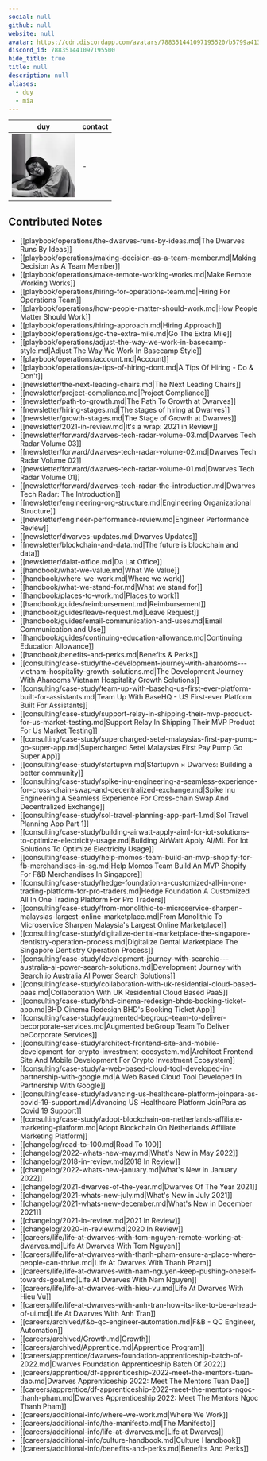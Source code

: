 ```yaml
---
social: null
github: null
website: null
avatar: https://cdn.discordapp.com/avatars/788351441097195520/b5799a413a532ba4fbdcc53fcca65693
discord_id: 788351441097195500
hide_title: true
title: null
description: null
aliases: 
  - duy
  - mia
---
```

<div class="profile"/>

| duy                                                                                                        | contact |
| ---------------------------------------------------------------------------------------------------------- | ------- |
| ![](assets/duy_b5799a413a532ba4fbdcc53fcca65693.webp) | \-      |

## Contributed Notes

- [[playbook/operations/the-dwarves-runs-by-ideas.md|The Dwarves Runs By Ideas]]
- [[playbook/operations/making-decision-as-a-team-member.md|Making Decision As A Team Member]]
- [[playbook/operations/make-remote-working-works.md|Make Remote Working Works]]
- [[playbook/operations/hiring-for-operations-team.md|Hiring For Operations Team]]
- [[playbook/operations/how-people-matter-should-work.md|How People Matter Should Work]]
- [[playbook/operations/hiring-approach.md|Hiring Approach]]
- [[playbook/operations/go-the-extra-mile.md|Go The Extra Mile]]
- [[playbook/operations/adjust-the-way-we-work-in-basecamp-style.md|Adjust The Way We Work In Basecamp Style]]
- [[playbook/operations/account.md|Account]]
- [[playbook/operations/a-tips-of-hiring-dont.md|A Tips Of Hiring - Do & Don't]]
- [[newsletter/the-next-leading-chairs.md|The Next Leading Chairs]]
- [[newsletter/project-compliance.md|Project Compliance]]
- [[newsletter/path-to-growth.md|The Path To Growth at Dwarves]]
- [[newsletter/hiring-stages.md|The stages of hiring at Dwarves]]
- [[newsletter/growth-stages.md|The Stage of Growth at Dwarves]]
- [[newsletter/2021-in-review.md|It's a wrap: 2021 in Review]]
- [[newsletter/forward/dwarves-tech-radar-volume-03.md|Dwarves Tech Radar Volume 03]]
- [[newsletter/forward/dwarves-tech-radar-volume-02.md|Dwarves Tech Radar Volume 02]]
- [[newsletter/forward/dwarves-tech-radar-volume-01.md|Dwarves Tech Radar Volume 01]]
- [[newsletter/forward/dwarves-tech-radar-the-introduction.md|Dwarves Tech Radar: The Introduction]]
- [[newsletter/engineering-org-structure.md|Engineering Organizational Structure]]
- [[newsletter/engineer-performance-review.md|Engineer Performance Review]]
- [[newsletter/dwarves-updates.md|Dwarves Updates]]
- [[newsletter/blockchain-and-data.md|The future is blockchain and data]]
- [[newsletter/dalat-office.md|Da Lat Office]]
- [[handbook/what-we-value.md|What We Value]]
- [[handbook/where-we-work.md|Where we work]]
- [[handbook/what-we-stand-for.md|What we stand for]]
- [[handbook/places-to-work.md|Places to work]]
- [[handbook/guides/reimbursement.md|Reimbursement]]
- [[handbook/guides/leave-request.md|Leave Request]]
- [[handbook/guides/email-communication-and-uses.md|Email Communication and Use]]
- [[handbook/guides/continuing-education-allowance.md|Continuing Education Allowance]]
- [[handbook/benefits-and-perks.md|Benefits & Perks]]
- [[consulting/case-study/the-development-journey-with-aharooms---vietnam-hospitality-growth-solutions.md|The Development Journey With Aharooms Vietnam Hospitality Growth Solutions]]
- [[consulting/case-study/team-up-with-basehq-us-first-ever-platform-built-for-assistants.md|Team Up With BaseHQ - US First-ever Platform Built For Assistants]]
- [[consulting/case-study/support-relay-in-shipping-their-mvp-product-for-us-market-testing.md|Support Relay In Shipping Their MVP Product For Us Market Testing]]
- [[consulting/case-study/supercharged-setel-malaysias-first-pay-pump-go-super-app.md|Supercharged Setel Malaysias First Pay Pump Go Super App]]
- [[consulting/case-study/startupvn.md|Startupvn × Dwarves: Building a better community]]
- [[consulting/case-study/spike-inu-engineering-a-seamless-experience-for-cross-chain-swap-and-decentralized-exchange.md|Spike Inu Engineering A Seamless Experience For Cross-chain Swap And Decentralized Exchange]]
- [[consulting/case-study/sol-travel-planning-app-part-1.md|Sol Travel Planning App Part 1]]
- [[consulting/case-study/building-airwatt-apply-aiml-for-iot-solutions-to-optimize-electricity-usage.md|Building AirWatt Apply AI/ML For Iot Solutions To Optimize Electricity Usage]]
- [[consulting/case-study/help-momos-team-build-an-mvp-shopify-for-fb-merchandises-in-sg.md|Help Momos Team Build An MVP Shopify For F&B Merchandises In Singapore]]
- [[consulting/case-study/hedge-foundation-a-customized-all-in-one-trading-platform-for-pro-traders.md|Hedge Foundation A Customized All In One Trading Platform For Pro Traders]]
- [[consulting/case-study/from-monolithic-to-microservice-sharpen-malaysias-largest-online-marketplace.md|From Monolithic To Microservice Sharpen Malaysia's Largest Online Marketplace]]
- [[consulting/case-study/digitalize-dental-marketplace-the-singapore-dentistry-operation-process.md|Digitalize Dental Marketplace The Singapore Dentistry Operation Process]]
- [[consulting/case-study/development-journey-with-searchio---australia-ai-power-search-solutions.md|Development Journey with Search.io Australia AI Power Search Solutions]]
- [[consulting/case-study/collaboration-with-uk-residential-cloud-based-paas.md|Collaboration With UK Residential Cloud Based PaaS]]
- [[consulting/case-study/bhd-cinema-redesign-bhds-booking-ticket-app.md|BHD Cinema Redesign BHD's Booking Ticket App]]
- [[consulting/case-study/augmented-begroup-team-to-deliver-becorporate-services.md|Augmented beGroup Team To Deliver beCorporate Services]]
- [[consulting/case-study/architect-frontend-site-and-mobile-development-for-crypto-investment-ecosystem.md|Architect Frontend Site And Mobile Development For Crypto Investment Ecosystem]]
- [[consulting/case-study/a-web-based-cloud-tool-developed-in-partnership-with-google.md|A Web Based Cloud Tool Developed In Partnership With Google]]
- [[consulting/case-study/advancing-us-healthcare-platform-joinpara-as-covid-19-support.md|Advancing US Healthcare Platform JoinPara as Covid 19 Support]]
- [[consulting/case-study/adopt-blockchain-on-netherlands-affiliate-marketing-platform.md|Adopt Blockchain On Netherlands Affiliate Marketing Platform]]
- [[changelog/road-to-100.md|Road To 100]]
- [[changelog/2022-whats-new-may.md|What's New in May 2022]]
- [[changelog/2018-in-review.md|2018 In Review]]
- [[changelog/2022-whats-new-january.md|What's New in January 2022]]
- [[changelog/2021-dwarves-of-the-year.md|Dwarves Of The Year 2021]]
- [[changelog/2021-whats-new-july.md|What's New in July 2021]]
- [[changelog/2021-whats-new-december.md|What's New in December 2021]]
- [[changelog/2021-in-review.md|2021 In Review]]
- [[changelog/2020-in-review.md|2020 In Review]]
- [[careers/life/life-at-dwarves-with-tom-nguyen-remote-working-at-dwarves.md|Life At Dwarves With Tom Nguyen]]
- [[careers/life/life-at-dwarves-with-thanh-pham-ensure-a-place-where-people-can-thrive.md|Life At Dwarves With Thanh Pham]]
- [[careers/life/life-at-dwarves-with-nam-nguyen-keep-pushing-oneself-towards-goal.md|Life At Dwarves With Nam Nguyen]]
- [[careers/life/life-at-dwarves-with-hieu-vu.md|Life At Dwarves With Hieu Vu]]
- [[careers/life/life-at-dwarves-with-anh-tran-how-its-like-to-be-a-head-of-ui.md|Life At Dwarves With Anh Tran]]
- [[careers/archived/f&b-qc-engineer-automation.md|F&B - QC Engineer, Automation]]
- [[careers/archived/Growth.md|Growth]]
- [[careers/archived/Apprentice.md|Apprentice Program]]
- [[careers/apprentice/dwarves-foundation-apprenticeship-batch-of-2022.md|Dwarves Foundation Apprenticeship Batch Of 2022]]
- [[careers/apprentice/df-apprenticeship-2022-meet-the-mentors-tuan-dao.md|Dwarves Apprenticeship 2022: Meet The Mentors Tuan Dao]]
- [[careers/apprentice/df-apprenticeship-2022-meet-the-mentors-ngoc-thanh-pham.md|Dwarves Apprenticeship 2022: Meet The Mentors Ngoc Thanh Pham]]
- [[careers/additional-info/where-we-work.md|Where We Work]]
- [[careers/additional-info/the-manifesto.md|The Manifesto]]
- [[careers/additional-info/life-at-dwarves.md|Life at Dwarves]]
- [[careers/additional-info/culture-handbook.md|Culture Handbook]]
- [[careers/additional-info/benefits-and-perks.md|Benefits And Perks]]